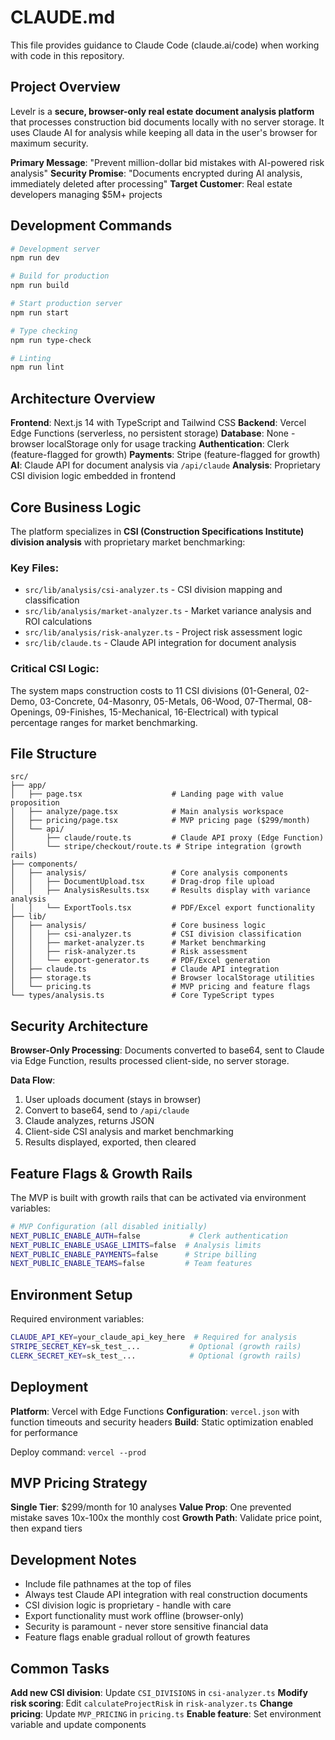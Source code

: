 # CLAUDE.md

This file provides guidance to Claude Code (claude.ai/code) when working with code in this repository.

## Project Overview

Levelr is a **secure, browser-only real estate document analysis platform** that processes construction bid documents locally with no server storage. It uses Claude AI for analysis while keeping all data in the user's browser for maximum security.

**Primary Message**: "Prevent million-dollar bid mistakes with AI-powered risk analysis"
**Security Promise**: "Documents encrypted during AI analysis, immediately deleted after processing"
**Target Customer**: Real estate developers managing $5M+ projects

## Development Commands

```bash
# Development server
npm run dev

# Build for production
npm run build

# Start production server
npm run start

# Type checking
npm run type-check

# Linting
npm run lint
```

## Architecture Overview

**Frontend**: Next.js 14 with TypeScript and Tailwind CSS
**Backend**: Vercel Edge Functions (serverless, no persistent storage)
**Database**: None - browser localStorage only for usage tracking
**Authentication**: Clerk (feature-flagged for growth)
**Payments**: Stripe (feature-flagged for growth)
**AI**: Claude API for document analysis via `/api/claude`
**Analysis**: Proprietary CSI division logic embedded in frontend

## Core Business Logic

The platform specializes in **CSI (Construction Specifications Institute) division analysis** with proprietary market benchmarking:

### Key Files:
- `src/lib/analysis/csi-analyzer.ts` - CSI division mapping and classification
- `src/lib/analysis/market-analyzer.ts` - Market variance analysis and ROI calculations
- `src/lib/analysis/risk-analyzer.ts` - Project risk assessment logic
- `src/lib/claude.ts` - Claude API integration for document analysis

### Critical CSI Logic:
The system maps construction costs to 11 CSI divisions (01-General, 02-Demo, 03-Concrete, 04-Masonry, 05-Metals, 06-Wood, 07-Thermal, 08-Openings, 09-Finishes, 15-Mechanical, 16-Electrical) with typical percentage ranges for market benchmarking.

## File Structure

```
src/
├── app/
│   ├── page.tsx                    # Landing page with value proposition
│   ├── analyze/page.tsx            # Main analysis workspace
│   ├── pricing/page.tsx            # MVP pricing page ($299/month)
│   └── api/
│       ├── claude/route.ts         # Claude API proxy (Edge Function)
│       └── stripe/checkout/route.ts # Stripe integration (growth rails)
├── components/
│   ├── analysis/                   # Core analysis components
│   │   ├── DocumentUpload.tsx      # Drag-drop file upload
│   │   ├── AnalysisResults.tsx     # Results display with variance analysis
│   │   └── ExportTools.tsx         # PDF/Excel export functionality
├── lib/
│   ├── analysis/                   # Core business logic
│   │   ├── csi-analyzer.ts         # CSI division classification
│   │   ├── market-analyzer.ts      # Market benchmarking
│   │   ├── risk-analyzer.ts        # Risk assessment
│   │   └── export-generator.ts     # PDF/Excel generation
│   ├── claude.ts                   # Claude API integration
│   ├── storage.ts                  # Browser localStorage utilities
│   └── pricing.ts                  # MVP pricing and feature flags
└── types/analysis.ts               # Core TypeScript types
```

## Security Architecture

**Browser-Only Processing**: Documents converted to base64, sent to Claude via Edge Function, results processed client-side, no server storage.

**Data Flow**:
1. User uploads document (stays in browser)
2. Convert to base64, send to `/api/claude`
3. Claude analyzes, returns JSON
4. Client-side CSI analysis and market benchmarking
5. Results displayed, exported, then cleared

## Feature Flags & Growth Rails

The MVP is built with growth rails that can be activated via environment variables:

```bash
# MVP Configuration (all disabled initially)
NEXT_PUBLIC_ENABLE_AUTH=false           # Clerk authentication
NEXT_PUBLIC_ENABLE_USAGE_LIMITS=false  # Analysis limits
NEXT_PUBLIC_ENABLE_PAYMENTS=false      # Stripe billing
NEXT_PUBLIC_ENABLE_TEAMS=false         # Team features
```

## Environment Setup

Required environment variables:
```bash
CLAUDE_API_KEY=your_claude_api_key_here  # Required for analysis
STRIPE_SECRET_KEY=sk_test_...           # Optional (growth rails)
CLERK_SECRET_KEY=sk_test_...            # Optional (growth rails)
```

## Deployment

**Platform**: Vercel with Edge Functions
**Configuration**: `vercel.json` with function timeouts and security headers
**Build**: Static optimization enabled for performance

Deploy command: `vercel --prod`

## MVP Pricing Strategy

**Single Tier**: $299/month for 10 analyses
**Value Prop**: One prevented mistake saves 10x-100x the monthly cost
**Growth Path**: Validate price point, then expand tiers

## Development Notes
- Include file pathnames at the top of files
- Always test Claude API integration with real construction documents
- CSI division logic is proprietary - handle with care
- Export functionality must work offline (browser-only)
- Security is paramount - never store sensitive financial data
- Feature flags enable gradual rollout of growth features

## Common Tasks

**Add new CSI division**: Update `CSI_DIVISIONS` in `csi-analyzer.ts`
**Modify risk scoring**: Edit `calculateProjectRisk` in `risk-analyzer.ts`
**Change pricing**: Update `MVP_PRICING` in `pricing.ts`
**Enable feature**: Set environment variable and update components